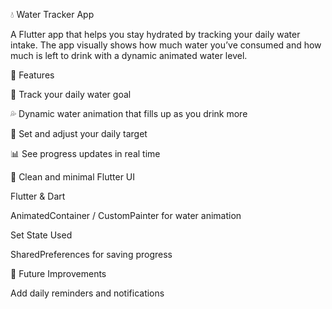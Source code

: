 💧 Water Tracker App

A Flutter app that helps you stay hydrated by tracking your daily water intake.
The app visually shows how much water you’ve consumed and how much is left to drink with a dynamic animated water level.

🚀 Features

🧍 Track your daily water goal

💦 Dynamic water animation that fills up as you drink more

🔔 Set and adjust your daily target

📊 See progress updates in real time

🎨 Clean and minimal Flutter UI

Flutter & Dart

AnimatedContainer / CustomPainter for water animation

Set State Used

SharedPreferences for saving progress

🎯 Future Improvements

Add daily reminders and notifications

